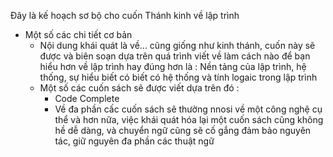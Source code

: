 Đây là kế hoạch sơ bộ cho cuốn Thánh kinh về lập trình 
- Một số các chi tiết cơ bản 
	- Nội dung khái quát là về... cũng giống như kinh thánh, cuốn này sẽ được và biên soạn dựa trên quá trình viết về làm cách nào để bạn hiểu hơn về lập trình hay đúng hơn là : Nền tảng của lập trình, hệ thống, sự hiểu biết có biết có hệ thống và tính logaic trong lập trình
	- Một số các cuốn sách sẽ được viết dựa trên đó :
		- Code Complete
		- Về đa phần cấc cuốn sách sẽ thường nnosi  về một công nghệ cụ thể và hơn nữa, việc  khái quát hóa lại một cuốn sách cũng không hề dễ dàng, và chuyển ngữ cũng sẽ cố gắng đảm bảo nguyên tác, giữ nguyên đa phần các thuật ngữ